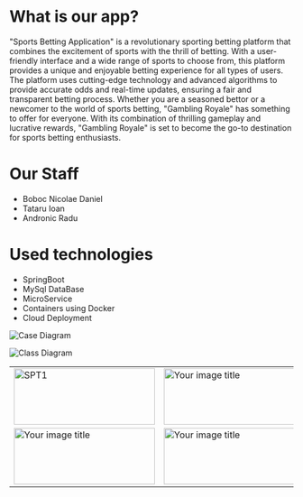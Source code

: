 # What is our app? 
"Sports Betting Application" is a revolutionary sporting betting platform that combines the excitement of sports with the thrill of betting. With a user-friendly interface and a wide range of sports to choose from, this platform provides a unique and enjoyable betting experience for all types of users. The platform uses cutting-edge technology and advanced algorithms to provide accurate odds and real-time updates, ensuring a fair and transparent betting process. Whether you are a seasoned bettor or a newcomer to the world of sports betting, "Gambling Royale" has something to offer for everyone. With its combination of thrilling gameplay and lucrative rewards, "Gambling Royale" is set to become the go-to destination for sports betting enthusiasts.

# Our Staff 
- Boboc Nicolae Daniel
- Tataru Ioan
- Andronic Radu

# Used technologies 
- SpringBoot
- MySql DataBase
- MicroService
- Containers using Docker
- Cloud Deployment

![Case Diagram](https://user-images.githubusercontent.com/100337916/217177793-6af51791-3fb2-486b-9c31-a44c2abf0672.png)


![Class Diagram](https://user-images.githubusercontent.com/100337916/217177892-489a98f5-9fab-4b72-97a1-2509ce3a2629.png)


<table>
  <tr>
    <td><img src="https://user-images.githubusercontent.com/100337916/217174392-fa68960b-7edc-43c8-a6c8-08de7f5fb82d.jpg" alt="SPT1" width="250" height="100"/></td>
    <td><img src="https://user-images.githubusercontent.com/100337916/217174436-215ef344-1448-4e96-825f-00214b84a524.jpg" alt="Your image title" width="250" height="100"/></td>
    <td><img src="https://user-images.githubusercontent.com/100337916/217174502-7bebb84b-85bf-4be3-a4a5-b97d298e9cab.jpg" alt="Your image title" width="250" height="100"/></td>
  </tr>
  <tr>
    <td><img src="https://user-images.githubusercontent.com/100337916/217174553-b31d228f-69f0-48e9-a530-3efebd231d34.jpg" alt="Your image title" width="250" height="100"/></td>
    <td><img src="https://user-images.githubusercontent.com/100337916/217174641-6dd5933b-8389-43be-bba5-a41f60c66588.jpg" alt="Your image title" width="250" height="100"/></td>
    <td><img src="https://user-images.githubusercontent.com/100337916/217174646-043cd801-d067-454c-bf6c-7c6b27f70ae1.jpg" alt="Your image title" width="250" height="100"/></td>
  </tr>
  
</table>




